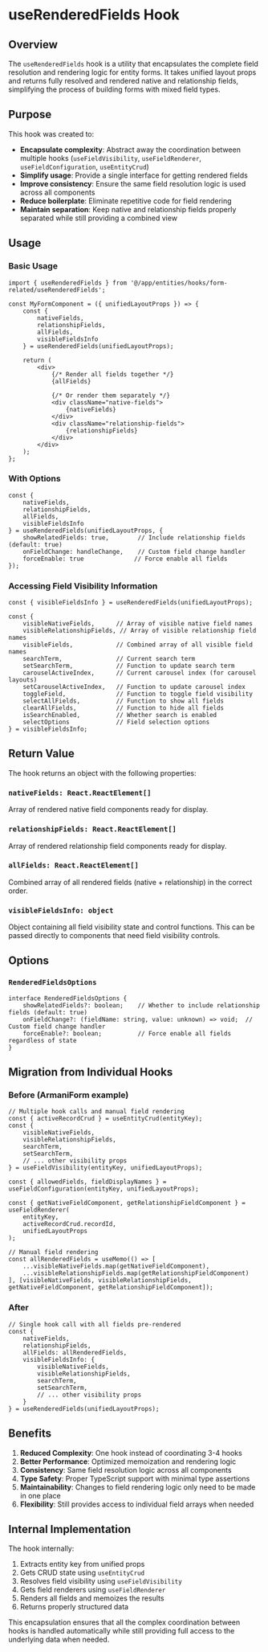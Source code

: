 # useRenderedFields Hook

## Overview

The `useRenderedFields` hook is a utility that encapsulates the complete field resolution and rendering logic for entity forms. It takes unified layout props and returns fully resolved and rendered native and relationship fields, simplifying the process of building forms with mixed field types.

## Purpose

This hook was created to:
- **Encapsulate complexity**: Abstract away the coordination between multiple hooks (`useFieldVisibility`, `useFieldRenderer`, `useFieldConfiguration`, `useEntityCrud`)
- **Simplify usage**: Provide a single interface for getting rendered fields
- **Improve consistency**: Ensure the same field resolution logic is used across all components
- **Reduce boilerplate**: Eliminate repetitive code for field rendering
- **Maintain separation**: Keep native and relationship fields properly separated while still providing a combined view

## Usage

### Basic Usage

```tsx
import { useRenderedFields } from '@/app/entities/hooks/form-related/useRenderedFields';

const MyFormComponent = ({ unifiedLayoutProps }) => {
    const {
        nativeFields,
        relationshipFields,
        allFields,
        visibleFieldsInfo
    } = useRenderedFields(unifiedLayoutProps);

    return (
        <div>
            {/* Render all fields together */}
            {allFields}
            
            {/* Or render them separately */}
            <div className="native-fields">
                {nativeFields}
            </div>
            <div className="relationship-fields">
                {relationshipFields}
            </div>
        </div>
    );
};
```

### With Options

```tsx
const {
    nativeFields,
    relationshipFields,
    allFields,
    visibleFieldsInfo
} = useRenderedFields(unifiedLayoutProps, {
    showRelatedFields: true,        // Include relationship fields (default: true)
    onFieldChange: handleChange,    // Custom field change handler
    forceEnable: true              // Force enable all fields
});
```

### Accessing Field Visibility Information

```tsx
const { visibleFieldsInfo } = useRenderedFields(unifiedLayoutProps);

const {
    visibleNativeFields,      // Array of visible native field names
    visibleRelationshipFields, // Array of visible relationship field names
    visibleFields,            // Combined array of all visible field names
    searchTerm,               // Current search term
    setSearchTerm,            // Function to update search term
    carouselActiveIndex,      // Current carousel index (for carousel layouts)
    setCarouselActiveIndex,   // Function to update carousel index
    toggleField,              // Function to toggle field visibility
    selectAllFields,          // Function to show all fields
    clearAllFields,           // Function to hide all fields
    isSearchEnabled,          // Whether search is enabled
    selectOptions             // Field selection options
} = visibleFieldsInfo;
```

## Return Value

The hook returns an object with the following properties:

### `nativeFields: React.ReactElement[]`
Array of rendered native field components ready for display.

### `relationshipFields: React.ReactElement[]`
Array of rendered relationship field components ready for display.

### `allFields: React.ReactElement[]`
Combined array of all rendered fields (native + relationship) in the correct order.

### `visibleFieldsInfo: object`
Object containing all field visibility state and control functions. This can be passed directly to components that need field visibility controls.

## Options

### `RenderedFieldsOptions`

```tsx
interface RenderedFieldsOptions {
    showRelatedFields?: boolean;    // Whether to include relationship fields (default: true)
    onFieldChange?: (fieldName: string, value: unknown) => void;  // Custom field change handler
    forceEnable?: boolean;          // Force enable all fields regardless of state
}
```

## Migration from Individual Hooks

### Before (ArmaniForm example)
```tsx
// Multiple hook calls and manual field rendering
const { activeRecordCrud } = useEntityCrud(entityKey);
const {
    visibleNativeFields,
    visibleRelationshipFields,
    searchTerm,
    setSearchTerm,
    // ... other visibility props
} = useFieldVisibility(entityKey, unifiedLayoutProps);

const { allowedFields, fieldDisplayNames } = useFieldConfiguration(entityKey, unifiedLayoutProps);

const { getNativeFieldComponent, getRelationshipFieldComponent } = useFieldRenderer(
    entityKey, 
    activeRecordCrud.recordId, 
    unifiedLayoutProps
);

// Manual field rendering
const allRenderedFields = useMemo(() => [
    ...visibleNativeFields.map(getNativeFieldComponent),
    ...visibleRelationshipFields.map(getRelationshipFieldComponent)
], [visibleNativeFields, visibleRelationshipFields, getNativeFieldComponent, getRelationshipFieldComponent]);
```

### After
```tsx
// Single hook call with all fields pre-rendered
const {
    nativeFields,
    relationshipFields,
    allFields: allRenderedFields,
    visibleFieldsInfo: {
        visibleNativeFields,
        visibleRelationshipFields,
        searchTerm,
        setSearchTerm,
        // ... other visibility props
    }
} = useRenderedFields(unifiedLayoutProps);
```

## Benefits

1. **Reduced Complexity**: One hook instead of coordinating 3-4 hooks
2. **Better Performance**: Optimized memoization and rendering logic
3. **Consistency**: Same field resolution logic across all components
4. **Type Safety**: Proper TypeScript support with minimal type assertions
5. **Maintainability**: Changes to field rendering logic only need to be made in one place
6. **Flexibility**: Still provides access to individual field arrays when needed

## Internal Implementation

The hook internally:
1. Extracts entity key from unified props
2. Gets CRUD state using `useEntityCrud`
3. Resolves field visibility using `useFieldVisibility`
4. Gets field renderers using `useFieldRenderer`
5. Renders all fields and memoizes the results
6. Returns properly structured data

This encapsulation ensures that all the complex coordination between hooks is handled automatically while still providing full access to the underlying data when needed. 